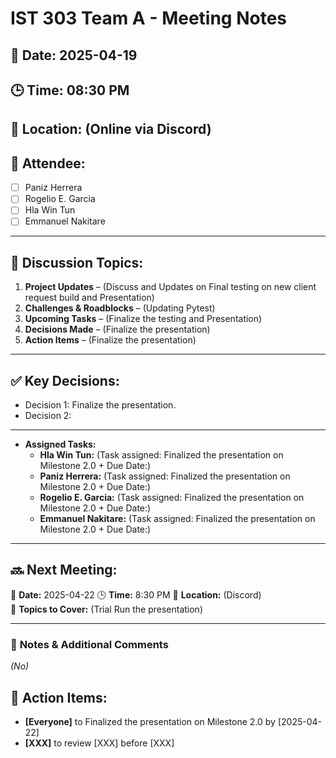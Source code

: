 # IST 303 Team A - Meeting Notes
## 📅 Date: 2025-04-19
## 🕒 Time: 08:30 PM
## 📍 Location: (Online via Discord)
## 🎯 Attendee:
- [ ] Paniz Herrera
- [ ] Rogelio E. Garcia
- [ ] Hla Win Tun
- [ ] Emmanuel Nakitare

---

## 📌 Discussion Topics:
1. **Project Updates** – (Discuss and Updates on Final testing on new client request build and Presentation)
2. **Challenges & Roadblocks** – (Updating Pytest)
3. **Upcoming Tasks** – (Finalize the testing and Presentation)
4. **Decisions Made** – (Finalize the presentation)
5. **Action Items** – (Finalize the presentation)

---

## ✅ Key Decisions:
- Decision 1: Finalize the presentation.
- Decision 2:

---

- **Assigned Tasks:**
  - **Hla Win Tun:** (Task assigned: Finalized the presentation on Milestone 2.0 + Due Date:)
  - **Paniz Herrera:** (Task assigned: Finalized the presentation on Milestone 2.0 + Due Date:)
  - **Rogelio E. Garcia:** (Task assigned: Finalized the presentation on Milestone 2.0 + Due Date:)
  - **Emmanuel Nakitare:** (Task assigned: Finalized the presentation on Milestone 2.0 + Due Date:)

---

## 🔜 **Next Meeting:**
📅 **Date:** 2025-04-22
🕒 **Time:** 8:30 PM 
📍 **Location:** (Discord)  
🎯 **Topics to Cover:** (Trial Run the presentation)

---

### 📌 **Notes & Additional Comments**
_(No)_

## 🚀 Action Items:
- **[Everyone]** to Finalized the presentation on Milestone 2.0 by [2025-04-22]
- **[XXX]** to review [XXX] before [XXX]





